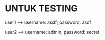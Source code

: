 # UNTUK TESTING
user1 -->
username: asdf;
password: asdf

user2 -->
username: admin;
password: secret
